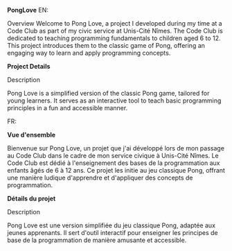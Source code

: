 **PongLove**
EN:

Overview
Welcome to Pong Love, a project I developed during my time at a Code Club as part of my civic service at Unis-Cité Nîmes. The Code Club is dedicated to teaching programming fundamentals to children aged 6 to 12. This project introduces them to the classic game of Pong, offering an engaging way to learn and apply programming concepts.

**Project Details**

Description

Pong Love is a simplified version of the classic Pong game, tailored for young learners. It serves as an interactive tool to teach basic programming principles in a fun and accessible manner.

FR:

**Vue d'ensemble**

Bienvenue sur Pong Love, un projet que j'ai développé lors de mon passage au Code Club dans le cadre de mon service civique à Unis-Cité Nîmes. Le Code Club est dédié à l'enseignement des bases de la programmation aux enfants âgés de 6 à 12 ans. Ce projet les initie au jeu classique Pong, offrant une manière ludique d'apprendre et d'appliquer des concepts de programmation.

**Détails du projet**

Description

Pong Love est une version simplifiée du jeu classique Pong, adaptée aux jeunes apprenants. Il sert d'outil interactif pour enseigner les principes de base de la programmation de manière amusante et accessible.
